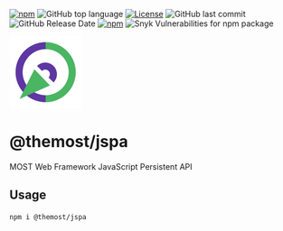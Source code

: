 [![npm](https://img.shields.io/npm/v/@themost%2Fjspa.svg)](https://www.npmjs.com/package/@themost%2Fjspa)
![GitHub top language](https://img.shields.io/github/languages/top/themost-framework/jspa)
[![License](https://img.shields.io/npm/l/@themost/jspa)](https://github.com/themost-framework/jspa/blob/master/LICENSE)
![GitHub last commit](https://img.shields.io/github/last-commit/themost-framework/jspa)
![GitHub Release Date](https://img.shields.io/github/release-date/themost-framework/jspa)
[![npm](https://img.shields.io/npm/dw/@themost/jspa)](https://www.npmjs.com/package/@themost%2Fjspa)
![Snyk Vulnerabilities for npm package](https://img.shields.io/snyk/vulnerabilities/npm/@themost/jspa)

![MOST Web Framework Logo](https://github.com/themost-framework/common/raw/master/docs/img/themost_framework_v3_128.png)

# @themost/jspa
MOST Web Framework JavaScript Persistent API

## Usage

    npm i @themost/jspa


